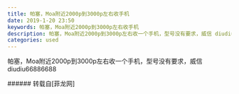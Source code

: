 ```yaml
---
title: 帕塞，Moa附近2000p到3000p左右收手机
date: 2019-1-20 23:50
keywords: 帕塞，Moa附近2000p到3000p左右收手机
description: 帕塞，Moa附近2000p到3000p左右收一个手机，型号没有要求，威信 diudiu66886688
categories: used
---
```

<td class="t_f" id="postmessage_2752052">

帕塞，Moa附近2000p到3000p左右收一个手机，型号没有要求，威信 diudiu66886688<br/>
</td>
###### 转载自[菲龙网]